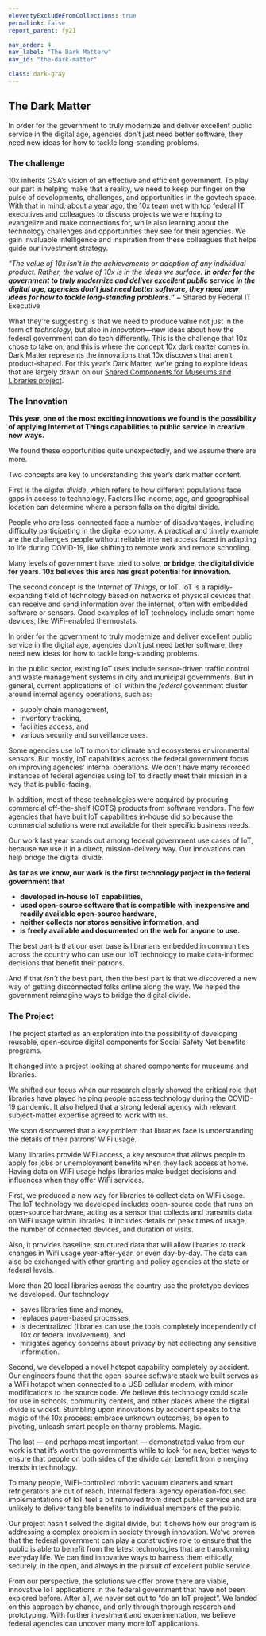 ```yaml
---
eleventyExcludeFromCollections: true
permalink: false
report_parent: fy21

nav_order: 4
nav_label: "The Dark Matterw"
nav_id: "the-dark-matter"

class: dark-gray
---
```

## The Dark Matter

In order for the government to truly modernize and deliver excellent public service in the digital age, agencies don’t just need better software, they need new ideas for how to tackle long-standing problems.

### The challenge

10x inherits GSA’s vision of an effective and efficient government. To play our part in helping make that a reality, we need to keep our finger on the pulse of developments, challenges, and opportunities in the govtech space. With that in mind, about a year ago, the 10x team met with top federal IT executives and colleagues to discuss projects we were hoping to evangelize and make connections for, while also learning about the technology challenges and opportunities they see for their agencies. We gain invaluable intelligence and inspiration from these colleagues that helps guide our investment strategy.

_“The value of 10x isn’t in the achievements or adoption of any individual product. Rather, the value of 10x is in the ideas we surface. **In order for the government to truly modernize and deliver excellent public service in the digital age, agencies don’t just need better software, they need new ideas for how to tackle long-standing problems.”**_
~ Shared by Federal IT Executive

What they’re suggesting is that we need to produce value not just in the form of _technology_, but also in _innovation_—new ideas about how the federal government can do tech differently. This is the challenge that 10x chose to take on, and this is where the concept 10x dark matter comes in. Dark Matter represents the innovations that 10x discovers that aren’t product-shaped. For this year’s Dark Matter, we’re going to explore ideas that are largely drawn on our [Shared Components for Museums and Libraries project](../../projects/shared-components-for-museums-and-libraries/).

### The Innovation

**This year, one of the most exciting innovations we found is the possibility of applying Internet of Things capabilities to public service in creative new ways.**

We found these opportunities quite unexpectedly, and we assume there are more.

Two concepts are key to understanding this year’s dark matter content.

First is the _digital divide_, which refers to how different populations face gaps in access to technology. Factors like income, age, and geographical location can determine where a person falls on the digital divide.

People who are less-connected face a number of disadvantages, including difficulty participating in the digital economy. A practical and timely example are the challenges people without reliable internet access faced in adapting to life during COVID-19, like shifting to remote work and remote schooling.

Many levels of government have tried to solve, **or bridge, the digital divide for years. 10x believes this area has great potential for innovation.**

The second concept is the _Internet of Things_, or IoT. IoT is a rapidly-expanding field of technology based on networks of physical devices that can receive and send information over the internet, often with embedded software or sensors. Good examples of IoT technology include smart home devices, like WiFi-enabled thermostats.

<div class="grid-row">
  <div class="grid-col-12 calloutFullDark">
    <p>In order for the government to truly modernize and deliver excellent public service in the digital age, agencies don’t just need better software, they need new ideas for how to tackle long-standing problems.</p>
  </div>
</div>


In the public sector, existing IoT uses include sensor-driven traffic control and waste management systems in city and municipal governments. But in general, current applications of IoT within the _federal_ government cluster around internal agency operations, such as:

- supply chain management,
- inventory tracking,
- facilities access, and
- various security and surveillance uses.

Some agencies use IoT to monitor climate and ecosystems environmental sensors. But mostly, IoT capabilities across the federal government focus on improving agencies’ internal operations. We don’t have many recorded instances of federal agencies using IoT to directly meet their mission in a way that is public-facing.

In addition, most of these technologies were acquired by procuring commercial off-the-shelf (COTS) products from software vendors. The few agencies that have built IoT capabilities in-house did so because the commercial solutions were not available for their specific business needs.

Our work last year stands out among federal government use cases of IoT, because we use it in a direct, mission-delivery way. Our innovations can help bridge the digital divide.

**As far as we know, our work is the first technology project in the federal government that**

- **developed in-house IoT capabilities,**
- **used open-source software that is compatible with inexpensive and readily available open-source hardware,**
- **neither collects nor stores sensitive information, and**
- **is freely available and documented on the web for anyone to use.**

The best part is that our user base is librarians embedded in communities across the country who can use our IoT technology to make data-informed decisions that benefit their patrons.

And if that _isn’t_ the best part, then the best part is that we discovered a new way of getting disconnected folks online along the way. We helped the government reimagine ways to bridge the digital divide.

### The Project

The project started as an exploration into the possibility of developing reusable, open-source digital components for Social Safety Net benefits programs.

It changed into a project looking at shared components for museums and libraries.

We shifted our focus when our research clearly showed the critical role that libraries have played helping people access technology during the COVID-19 pandemic. It also helped that a strong federal agency with relevant subject-matter expertise agreed to work with us.

We soon discovered that a key problem that libraries face is understanding the details of their patrons’ WiFi usage.

Many libraries provide WiFi access, a key resource that allows people to apply for jobs or unemployment benefits when they lack access at home. Having data on WiFi usage helps libraries make budget decisions and influences when they offer WiFi services.

First, we produced a new way for libraries to collect data on WiFi usage. The IoT technology we developed includes open-source code that runs on open-source hardware, acting as a sensor that collects and transmits data on WiFi usage within libraries. It includes details on peak times of usage, the number of connected devices, and duration of visits.

Also, it provides baseline, structured data that will allow libraries to track changes in Wifi usage year-after-year, or even day-by-day. The data can also be exchanged with other granting and policy agencies at the state or federal levels.

More than 20 local libraries across the country use the prototype devices we developed. Our technology

- saves libraries time and money,
- replaces paper-based processes,
- is decentralized (libraries can use the tools completely independently of 10x or federal involvement), and
- mitigates agency concerns about privacy by not collecting any sensitive information.

Second, we developed a novel hotspot capability completely by accident. Our engineers found that the open-source software stack we built serves as a WiFi hotspot when connected to a USB cellular modem, with minor modifications to the source code. We believe this technology could scale for use in schools, community centers, and other places where the digital divide is widest. Stumbling upon innovations by accident speaks to the magic of the 10x process: embrace unknown outcomes, be open to pivoting, unleash smart people on thorny problems. Magic.

The last — and perhaps most important — demonstrated value from our work is that it’s worth the government’s while to look for new, better ways to ensure that people on both sides of the divide can benefit from emerging trends in technology.

To many people, WiFi-controlled robotic vacuum cleaners and smart refrigerators are out of reach. Internal federal agency operation-focused implementations of IoT feel a bit removed from direct public service and are unlikely to deliver tangible benefits to individual members of the public.

Our project hasn't solved the digital divide, but it shows how our program is addressing a complex problem in society through innovation. We’ve proven that the federal government can play a constructive role to ensure that the public is able to benefit from the latest technologies that are transforming everyday life. We can find innovative ways to harness them ethically, securely, in the open, and always in the pursuit of excellent public service.

From our perspective, the solutions we offer prove there are viable, innovative IoT applications in the federal government that have not been explored before. After all, we never set out to “do an IoT project”. We landed on this approach by chance, and only through thorough research and prototyping. With further investment and experimentation, we believe federal agencies can uncover many more IoT applications.